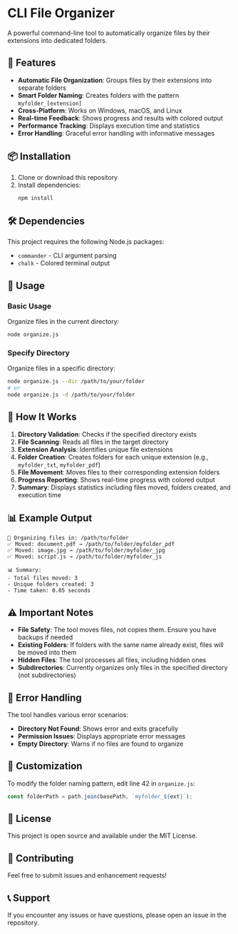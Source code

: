 # CLI File Organizer

A powerful command-line tool to automatically organize files by their extensions into dedicated folders.

## 🚀 Features

- **Automatic File Organization**: Groups files by their extensions into separate folders
- **Smart Folder Naming**: Creates folders with the pattern `myfolder_[extension]`
- **Cross-Platform**: Works on Windows, macOS, and Linux
- **Real-time Feedback**: Shows progress and results with colored output
- **Performance Tracking**: Displays execution time and statistics
- **Error Handling**: Graceful error handling with informative messages

## 📦 Installation

1. Clone or download this repository
2. Install dependencies:
   ```bash
   npm install
   ```

## 🛠️ Dependencies

This project requires the following Node.js packages:
- `commander` - CLI argument parsing
- `chalk` - Colored terminal output

## 📖 Usage

### Basic Usage
Organize files in the current directory:
```bash
node organize.js
```

### Specify Directory
Organize files in a specific directory:
```bash
node organize.js --dir /path/to/your/folder
# or
node organize.js -d /path/to/your/folder
```

## 🔧 How It Works

1. **Directory Validation**: Checks if the specified directory exists
2. **File Scanning**: Reads all files in the target directory
3. **Extension Analysis**: Identifies unique file extensions
4. **Folder Creation**: Creates folders for each unique extension (e.g., `myfolder_txt`, `myfolder_pdf`)
5. **File Movement**: Moves files to their corresponding extension folders
6. **Progress Reporting**: Shows real-time progress with colored output
7. **Summary**: Displays statistics including files moved, folders created, and execution time

## 📊 Example Output

```
📂 Organizing files in: /path/to/folder
✅ Moved: document.pdf → /path/to/folder/myfolder_pdf
✅ Moved: image.jpg → /path/to/folder/myfolder_jpg
✅ Moved: script.js → /path/to/folder/myfolder_js

📊 Summary:
- Total files moved: 3
- Unique folders created: 3
- Time taken: 0.05 seconds
```

## ⚠️ Important Notes

- **File Safety**: The tool moves files, not copies them. Ensure you have backups if needed
- **Existing Folders**: If folders with the same name already exist, files will be moved into them
- **Hidden Files**: The tool processes all files, including hidden ones
- **Subdirectories**: Currently organizes only files in the specified directory (not subdirectories)

## 🐛 Error Handling

The tool handles various error scenarios:
- **Directory Not Found**: Shows error and exits gracefully
- **Permission Issues**: Displays appropriate error messages
- **Empty Directory**: Warns if no files are found to organize

## 🔧 Customization

To modify the folder naming pattern, edit line 42 in `organize.js`:
```javascript
const folderPath = path.join(basePath, `myfolder_${ext}`);
```

## 📝 License

This project is open source and available under the MIT License.

## 🤝 Contributing

Feel free to submit issues and enhancement requests!

## 📞 Support

If you encounter any issues or have questions, please open an issue in the repository. 